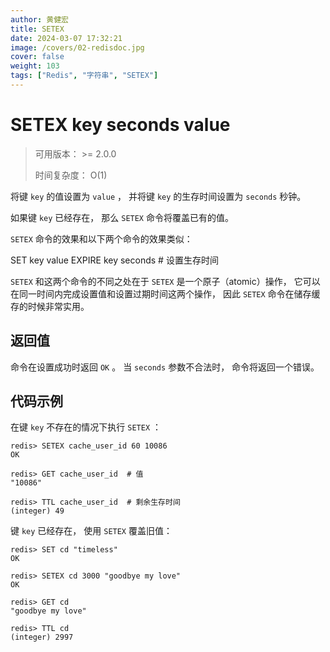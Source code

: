 ```yaml
---
author: 黄健宏
title: SETEX
date: 2024-03-07 17:32:21
image: /covers/02-redisdoc.jpg
cover: false
weight: 103 
tags: ["Redis", "字符串", "SETEX"]
---
```


# SETEX key seconds value

> 可用版本： >= 2.0.0
> 
> 时间复杂度： O(1)

将键 `key` 的值设置为 `value` ， 并将键 `key` 的生存时间设置为 `seconds` 秒钟。

如果键 `key` 已经存在， 那么 `SETEX` 命令将覆盖已有的值。

`SETEX` 命令的效果和以下两个命令的效果类似：

SET key value
EXPIRE key seconds  # 设置生存时间

`SETEX` 和这两个命令的不同之处在于 `SETEX` 是一个原子（atomic）操作， 它可以在同一时间内完成设置值和设置过期时间这两个操作， 因此 `SETEX` 命令在储存缓存的时候非常实用。

## 返回值

命令在设置成功时返回 `OK` 。 当 `seconds` 参数不合法时， 命令将返回一个错误。

## 代码示例

在键 `key` 不存在的情况下执行 `SETEX` ：

```shell
redis> SETEX cache_user_id 60 10086
OK

redis> GET cache_user_id  # 值
"10086"

redis> TTL cache_user_id  # 剩余生存时间
(integer) 49
```

键 `key` 已经存在， 使用 `SETEX` 覆盖旧值：

```shell
redis> SET cd "timeless"
OK

redis> SETEX cd 3000 "goodbye my love"
OK

redis> GET cd
"goodbye my love"

redis> TTL cd
(integer) 2997
```